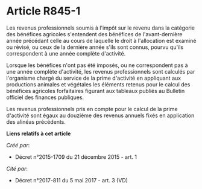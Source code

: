 # Article R845-1

Les revenus professionnels soumis à l'impôt sur le revenu dans la catégorie des bénéfices agricoles s'entendent des bénéfices
de l'avant-dernière année précédant celle au cours de laquelle le droit à l'allocation est examiné ou révisé, ou ceux de la
dernière année s'ils sont connus, pourvu qu'ils correspondent à une année complète d'activité. 

Lorsque les bénéfices n'ont pas été imposés, ou ne correspondent pas à une année complète d'activité, les revenus
professionnels sont calculés par l'organisme chargé du service de la prime d'activité en appliquant aux productions animales
et végétales les éléments retenus pour le calcul des bénéfices agricoles forfaitaires figurant aux tableaux publiés au
Bulletin officiel des finances publiques. 

Les revenus professionnels pris en compte pour le calcul de la prime d'activité sont égaux au douzième des revenus annuels
fixés en application des alinéas précédents.

**Liens relatifs à cet article**

_Créé par_:

  - Décret n°2015-1709 du 21 décembre 2015 - art. 1

_Cité par_:

  - Décret n°2017-811 du 5 mai 2017 - art. 3 (VD)
